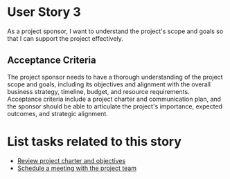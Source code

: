 # User Story 3

As a project sponsor, I want to understand the project's scope and goals so that I can support the project effectively.

## Acceptance Criteria
The project sponsor needs to have a thorough understanding of the project scope and goals, including its objectives and alignment with the overall business strategy, timeline, budget, and resource requirements. Acceptance criteria include a project charter and communication plan, and the sponsor should be able to articulate the project's importance, expected outcomes, and strategic alignment.

# List tasks related to this story
* [Review project charter and objectives](./tasks/task_4.md)
* [Schedule a meeting with the project team](./tasks/task_5.md)